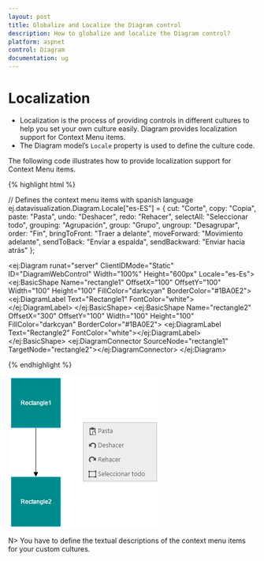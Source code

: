 ```yaml
---
layout: post
title: Globalize and Localize the Diagram control
description: How to globalize and localize the Diagram control?
platform: aspnet
control: Diagram
documentation: ug
---
```


# Localization

* Localization is the process of providing controls in different cultures to help you set your own culture easily. Diagram provides localization support for Context Menu items.
* The Diagram model’s `Locale` property is used to define the culture code. 

The following code illustrates how to provide localization support for Context Menu items.

{% highlight html %}

  // Defines the context menu items with spanish language
  ej.datavisualization.Diagram.Locale["es-ES"] = {
	cut: "Corte",
	copy: "Copia",
	paste: "Pasta",
	undo: "Deshacer",
	redo: "Rehacer",
	selectAll: "Seleccionar todo",
	grouping: "Agrupación",
	group: "Grupo",
	ungroup: "Desagrupar",
	order: "Fin",
	bringToFront: "Traer a delante",
	moveForward: "Movimiento adelante",
	sendToBack: "Enviar a espalda",
	sendBackward: "Enviar hacia atrás"
   };

   <ej:Diagram runat="server" ClientIDMode="Static" ID="DiagramWebControl" Width="100%" Height="600px" Locale="es-Es">
         <Nodes>
             <ej:BasicShape Name="rectangle1" OffsetX="100" OffsetY="100" Width="100" Height="100" 
                 FillColor="darkcyan" BorderColor="#1BA0E2">
                 <Labels>
                     <ej:DiagramLabel Text="Rectangle1" FontColor="white"></ej:DiagramLabel>
                 </Labels>
             </ej:BasicShape>
             <ej:BasicShape Name="rectangle2" OffsetX="300" OffsetY="100" Width="100" Height="100"
                 FillColor="darkcyan" BorderColor="#1BA0E2">
                 <Labels>
                     <ej:DiagramLabel Text="Rectangle2" FontColor="white"></ej:DiagramLabel>
                 </Labels>
             </ej:BasicShape>
         </Nodes>
         <Connectors>
             <ej:DiagramConnector SourceNode="rectangle1" TargetNode="rectangle2"></ej:DiagramConnector>
         </Connectors>
     </ej:Diagram>

{% endhighlight %}

![](/aspnet/Diagram/Localization_images/Localization_img1.png)

N> You have to define the textual descriptions of the context menu items for your custom cultures.